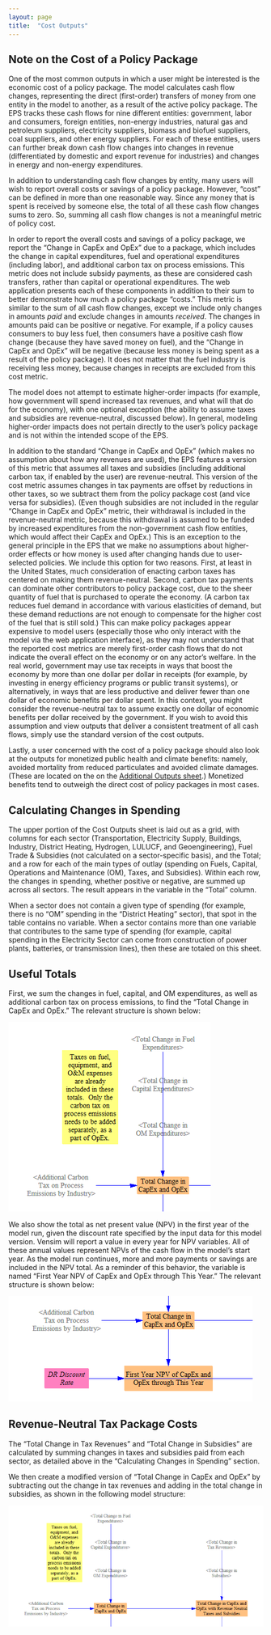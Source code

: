 ```yaml
---
layout: page
title:  "Cost Outputs"
---
```


## Note on the Cost of a Policy Package

One of the most common outputs in which a user might be interested is the economic cost of a policy package. The model calculates cash flow changes, representing the direct (first-order) transfers of money from one entity in the model to another, as a result of the active policy package. The EPS tracks these cash flows for nine different entities: government, labor and consumers, foreign entities, non-energy industries, natural gas and petroleum suppliers, electricity suppliers, biomass and biofuel suppliers, coal suppliers, and other energy suppliers. For each of these entities, users can further break down cash flow changes into changes in revenue (differentiated by domestic and export revenue for industries) and changes in energy and non-energy expenditures.

In addition to understanding cash flow changes by entity, many users will wish to report overall costs or savings of a policy package. However, “cost” can be defined in more than one reasonable way. Since any money that is spent is received by someone else, the total of all these cash flow changes sums to zero. So, summing all cash flow changes is not a meaningful metric of policy cost.

In order to report the overall costs and savings of a policy package, we report the “Change in CapEx and OpEx” due to a package, which includes the change in capital expenditures, fuel and operational expenditures (including labor), and additional carbon tax on process emissions.  This metric does not include subsidy payments, as these are considered cash transfers, rather than capital or operational expenditures. The web application presents each of these components in addition to their sum to better demonstrate how much a policy package “costs.” This metric is similar to the sum of all cash flow changes, except we include only changes in amounts _paid_ and exclude changes in amounts _received_. The changes in amounts paid can be positive or negative. For example, if a policy causes consumers to buy less fuel, then consumers have a positive cash flow change (because they have saved money on fuel), and the “Change in CapEx and OpEx” will be negative (because less money is being spent as a result of the policy package). It does not matter that the fuel industry is receiving less money, because changes in receipts are excluded from this cost metric.

The model does not attempt to estimate higher-order impacts (for example, how government will spend increased tax revenues, and what will that do for the economy), with one optional exception (the ability to assume taxes and subsidies are revenue-neutral, discussed below). In general, modeling higher-order impacts does not pertain directly to the user’s policy package and is not within the intended scope of the EPS.

In addition to the standard “Change in CapEx and OpEx” (which makes no assumption about how any revenues are used), the EPS features a version of this metric that assumes all taxes and subsidies (including additional carbon tax, if enabled by the user) are revenue-neutral. This version of the cost metric assumes changes in tax payments are offset by reductions in other taxes, so we subtract them from the policy package cost (and vice versa for subsidies).  (Even though subsidies are not included in the regular “Change in CapEx and OpEx” metric, their withdrawal is included in the revenue-neutral metric, because this withdrawal is assumed to be funded by increased expenditures from the non-government cash flow entities, which would affect their CapEx and OpEx.) This is an exception to the general principle in the EPS that we make no assumptions about higher-order effects or how money is used after changing hands due to user-selected policies. We include this option for two reasons. First, at least in the United States, much consideration of enacting carbon taxes has centered on making them revenue-neutral. Second, carbon tax payments can dominate other contributors to policy package cost, due to the sheer quantity of fuel that is purchased to operate the economy. (A carbon tax reduces fuel demand in accordance with various elasticities of demand, but these demand reductions are not enough to compensate for the higher cost of the fuel that is still sold.) This can make policy packages appear expensive to model users (especially those who only interact with the model via the web application interface), as they may not understand that the reported cost metrics are merely first-order cash flows that do not indicate the overall effect on the economy or on any actor’s welfare. In the real world, government may use tax receipts in ways that boost the economy by more than one dollar per dollar in receipts (for example, by investing in energy efficiency programs or public transit systems), or alternatively, in ways that are less productive and deliver fewer than one dollar of economic benefits per dollar spent. In this context, you might consider the revenue-neutral tax to assume exactly one dollar of economic benefits per dollar received by the government. If you wish to avoid this assumption and view outputs that deliver a consistent treatment of all cash flows, simply use the standard version of the cost outputs.

Lastly, a user concerned with the cost of a policy package should also look at the outputs for monetized public health and climate benefits: namely, avoided mortality from reduced particulates and avoided climate damages.  (These are located on the on the [Additional Outputs sheet](additional-outputs.html).)  Monetized benefits tend to outweigh the direct cost of policy packages in most cases.

## Calculating Changes in Spending

The upper portion of the Cost Outputs sheet is laid out as a grid, with columns for each sector (Transportation, Electricity Supply, Buildings, Industry, District Heating, Hydrogen, LULUCF, and Geoengineering), Fuel Trade & Subsidies (not calculated on a sector-specific basis), and the Total; and a row for each of the main types of outlay (spending on Fuels, Capital, Operations and Maintenance (OM), Taxes, and Subsidies). Within each row, the changes in spending, whether positive or negative, are summed up across all sectors. The result appears in the variable in the “Total” column.

When a sector does not contain a given type of spending (for example, there is no “OM” spending in the “District Heating” sector), that spot in the table contains no variable. When a sector contains more than one variable that contributes to the same type of spending (for example, capital spending in the Electricity Sector can come from construction of power plants, batteries, or transmission lines), then these are totaled on this sheet.

## Useful Totals

First, we sum the changes in fuel, capital, and OM expenditures, as well as additional carbon tax on process emissions, to find the “Total Change in CapEx and OpEx.” The relevant structure is shown below:

![cost totals](cost-outputs-Total.png)

We also show the total as net present value (NPV) in the first year of the model run, given the discount rate specified by the input data for this model version. Vensim will report a value in every year for NPV variables. All of these annual values represent NPVs of the cash flow in the model’s start year. As the model run continues, more and more payments or savings are included in the NPV total. As a reminder of this behavior, the variable is named “First Year NPV of CapEx and OpEx through This Year.” The relevant structure is shown below:

![NPVs of cost totals](cost-outputs-NPV.png)

## Revenue-Neutral Tax Package Costs

The “Total Change in Tax Revenues” and “Total Change in Subsidies” are calculated by summing changes in taxes and subsidies paid from each sector, as detailed above in the “Calculating Changes in Spending” section.

We then create a modified version of “Total Change in CapEx and OpEx” by subtracting out the change in tax revenues and adding in the total change in subsidies, as shown in the following model structure:

![cost metrics assuming revenue-neutral carbon tax](cost-outputs-RevenueNeutral.png)
